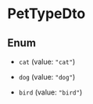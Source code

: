 
# PetTypeDto

## Enum


* `cat` (value: `"cat"`)

* `dog` (value: `"dog"`)

* `bird` (value: `"bird"`)



